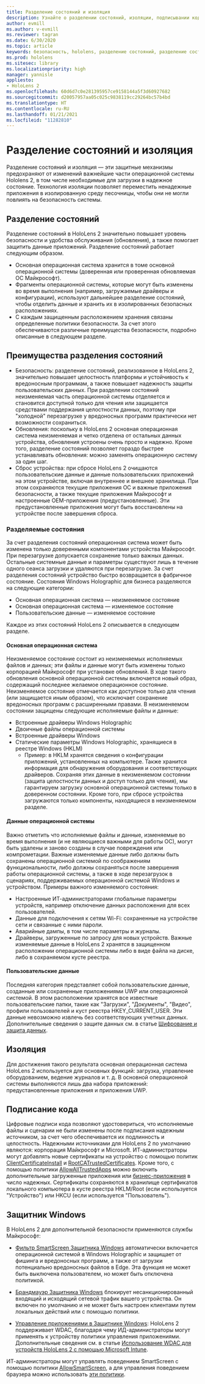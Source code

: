 ```yaml
---
title: Разделение состояний и изоляция
description: Узнайте о разделении состояний, изоляции, подписывании кода и приложениях Защитника на устройстве смешанной реальности HoloLens 2.
author: evmill
ms.author: v-evmill
ms.reviewer: tagran
ms.date: 6/30/2020
ms.topic: article
keywords: безопасность, hololens, разделение состояний, разделение состояний и изоляция, hololens 2, безопасность hololens2, обзор безопасности, архитектура безопасности, архитектура, архитектура hololens 2
ms.prod: hololens
ms.sitesec: library
ms.localizationpriority: high
manager: yannisle
appliesto:
- HoloLens 2
ms.openlocfilehash: 60d6d7c0e281395957ce9158144a5f3d60927682
ms.sourcegitcommit: d20057957aa05c025c9838119cc29264bc57b4bd
ms.translationtype: HT
ms.contentlocale: ru-RU
ms.lasthandoff: 01/21/2021
ms.locfileid: "11282810"
---
```

# Разделение состояний и изоляция

Разделение состояний и изоляция — эти защитные механизмы предохраняют от изменений важнейшие части операционной системы Hololens 2, в том числе необходимые для загрузки в надежное состояние. Технология изоляции позволяет переместить ненадежные приложения в изолированную среду песочницы, чтобы они не могли повлиять на безопасность системы.

## Разделение состояний

Разделение состояний в HoloLens 2 значительно повышает уровень безопасности и удобства обслуживания (обновления), а также помогает защитить данные приложений.  Разделение состояний работает следующим образом.
  * Основная операционная система хранится в томе основной операционной системы (доверенная или проверенная обновляемая ОС Майкрософт).
  * Фрагменты операционной системы, которые могут быть изменены во время выполнения (например, загружаемые драйверы и конфигурации), используют дальнейшее разделение состояний, чтобы отделить данные и хранить их в изолированных безопасных расположениях.
  * С каждым защищенным расположением хранения связаны определенные политики безопасности. За счет этого обеспечиваются различные преимущества безопасности, подробно описанные в следующем разделе.

## Преимущества разделения состояний

  * Безопасность: разделение состояний, реализованное в HoloLens 2, значительно повышает целостность платформы и устойчивость к вредоносным программам, а также повышает надежность защиты пользовательских данных. При разделении состояний неизменяемая часть операционной системы отделяется и становится доступной только для чтения или защищается средствами поддержания целостности данных, поэтому при "холодной" перезагрузке у вредоносных программ практически нет возможности сохраниться. 
  * Обновления: поскольку в HoloLens 2 основная операционная система неизменяемая и четко отделена от остальных данных устройства, обновления устроены очень просто и надежно.  Кроме того, разделение состояний позволяет гораздо быстрее устанавливать обновления: можно заменять операционную систему за один шаг.
  * Сброс устройства: при сбросе HoloLens 2 очищаются пользовательские данные и данные пользовательских приложений на этом устройстве, включая внутреннее и внешнее хранилища. При этом сохраняются текущие приложения ОС и важные приложения безопасности, а также текущие приложения Майкрософт и настроенные OEM-приложения (предустановленные). Эти предустановленные приложения могут быть восстановлены на устройстве после завершения сброса.

### Разделяемые состояния

За счет разделения состояний операционная система может быть изменена только доверенными компонентами устройства Майкрософт. При перезагрузке допускается сохранение только важных данных. Остальные системные данные и параметры существуют лишь в течение одного сеанса загрузки и удаляются при перезагрузке. За счет разделения состояний устройство быстро возвращается в фабричное состояние. Состояния Windows Holographic для бизнеса разделяются на следующие категории:
  * Основная операционная система — неизменяемое состояние
  * Основная операционная система — изменяемое состояние 
  * Пользовательские данные — изменяемое состояние

Каждое из этих состояний HoloLens 2 описывается в следующем разделе.

#### Основная операционная система

Неизменяемое состояние состоит из неизменяемых исполняемых файлов и данных; эти файлы и данные могут быть изменены только корпорацией Майкрософт при установке обновлений. В ходе такого обновления основной операционной системы включается новый образ, содержащий последнее желаемое операционное состояние.
Неизменяемое состояние отмечается как доступное только для чтения (или защищается иным образом), что исключает сохранение вредоносных программ с расширенными правами. В неизменяемом состоянии защищены следующие исполняемые файлы и данные:
  * Встроенные драйверы Windows Holographic
  * Двоичные файлы операционной системы
  * Встроенные драйверы Windows
  * Статические параметры Windows Holographic, хранящиеся в реестре Windows (HKLM)
    * Пример: в HKLM хранятся сведения о конфигурации приложений, установленных на компьютере. Также хранится информация для обнаружения оборудования и соответствующих драйверов.
Сохраняя этих данные в неизменяемом состоянии (защита целостности данных и доступ только для чтения), мы гарантируем загрузку основной операционной системы только в доверенном состоянии. Кроме того, при сбросе устройства загружаются только компоненты, находящиеся в неизменяемом разделе. 

#### Данные операционной системы 

Важно отметить что исполняемые файлы и данные, изменяемые во время выполнения (и не являющиеся важными для работы ОС), могут быть удалены и заново созданы в случае повреждения или компрометации. Важные изменяемые данные либо должны быть сохранены операционной системой по соображениям функциональности, либо должны сохраняться после завершения работы операционной системы, а также в ходе перезагрузок в сценариях, поддерживаемых операционной системой Windows и устройством. Примеры важного изменяемого состояния:
  * Настроенные ИТ-администраторами глобальные параметры устройств, например отключение данных расположения для всех пользователей.
  * Данные для подключения к сетям Wi-Fi: сохраненные на устройстве сети и связанные с ними пароли.
  * Аварийные дампы, в том числе параметры и журналы.
  * Драйверы, загруженные по запросу для новых устройств.
Важные изменяемые данные в HoloLens 2 хранятся в защищенном расположении операционной системы либо в виде файла на диске, либо в сохраняемом кусте реестра.

#### Пользовательские данные

Последняя категория представляет собой пользовательские данные, созданные или сохраненные приложениями UWP или операционной системой. В этом расположении хранятся все известные пользовательские папки, такие как "Загрузки", "Документы", "Видео", профили пользователей и куст реестра HKEY_CURRENT_USER. Эти данные невозможно извлечь без соответствующих учетных данных. Дополнительные сведения о защите данных см. в статье [Шифрование и защита данных](security-encryption-data-protection.md).

##  Изоляция

Для достижения такого результата основная операционная система HoloLens 2 используется для основных функций: загрузка, управление оборудованием, ведение журналов и т. д. В основной операционной системы выполняются лишь два набора приложений: предустановленные приложения и приложения UWP.

## Подписание кода

Цифровые подписи кода позволяют удостовериться, что исполняемые файлы и сценарии не были изменены после подписания надежным источником, за счет чего обеспечивается их подлинность и целостность. Надежными источниками для HoloLens 2 по умолчанию являются: корпорация Майкрософт и Microsoft. ИТ-администраторы могут добавлять новые сертификаты на устройство с помощью политик [ClientCertificateInstall](https://docs.microsoft.com/windows/client-management/mdm/clientcertificateinstall-csp) и [RootCATrustedCertificates](https://docs.microsoft.com/windows/client-management/mdm/rootcacertificates-csp). Кроме того, с помощью политики [AllowAllTrustedApps](https://docs.microsoft.com/windows/client-management/mdm/policy-csp-applicationmanagement#applicationmanagement-allowalltrustedapps) можно включить дополнительные загруженные приложения или [бизнес-приложения](https://docs.microsoft.com/intune/apps/lob-apps-windows) в число надежных. Сертификаты сохраняются в хранилище сертификатов локального компьютера в кусте реестра HKLM/Root (если используется "Устройство") или HKCU (если используется "Пользователь").

## Защитник Windows
В HoloLens 2 для дополнительной безопасности применяются службы Майкрософт:

* [Фильтр SmartScreen Защитника Windows](https://docs.microsoft.com/windows/security/threat-protection/microsoft-defender-smartscreen/microsoft-defender-smartscreen-overview) автоматически включается операционной системой в Windows Holographic и защищает от фишинга и вредоносных программ, а также от загрузки потенциально вредоносных файлов в Edge. Эта функция не может быть выключена пользователем, но может быть отключена политикой.

* [Брандмауэр Защитника Windows](https://docs.microsoft.com/windows/security/threat-protection/windows-firewall/windows-firewall-with-advanced-security) блокирует несанкционированный входящий и исходящий сетевой трафик вашего устройства. Он включен по умолчанию и не может быть настроен клиентами путем локальных действий или с помощью политики. 

* [Управление приложениями в Защитнике Windows](https://docs.microsoft.com/windows/security/threat-protection/windows-defender-application-control/wdac-and-applocker-overview): HoloLens 2 поддерживает WDAC, благодаря чему ИД-администраторы могут применять к устройству политики управления приложениями. Дополнительные сведения см. в статье [Использование WDAC для устройств HoloLens 2 с помощью Microsoft Intune](https://docs.microsoft.com/mem/intune/configuration/custom-profile-hololens). 

ИТ-администраторы могут управлять поведением SmartScreen с помощью политики [AllowSmartScreen](https://docs.microsoft.com/windows/client-management/mdm/policy-csp-browser#browser-allowsmartscreen), а для управления поведением браузера можно использовать [эти политики](https://docs.microsoft.com/windows/client-management/mdm/policy-csps-supported-by-hololens2). 

